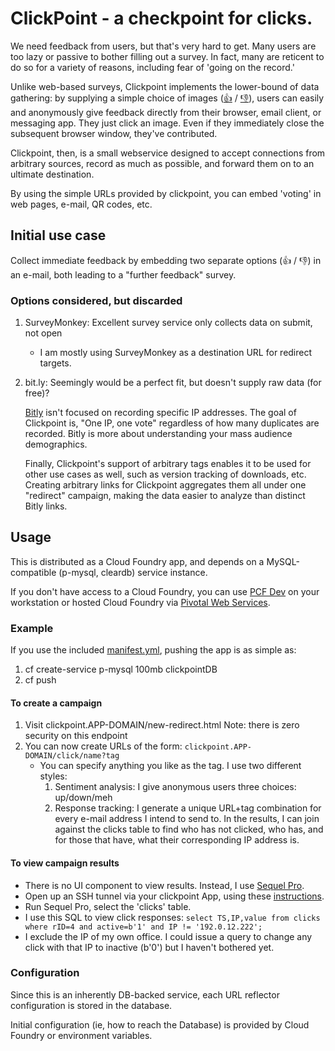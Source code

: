 # ClickPoint - a checkpoint for clicks.

We need feedback from users, but that's very hard to get. Many users are too lazy or passive to bother filling out a survey. In fact, many are reticent to do so for a variety of reasons, including fear of 'going on the record.'

Unlike web-based surveys, Clickpoint implements the lower-bound of data gathering: by supplying a simple choice of images ([:thumbsup:](http://clickpoint.cfapps.io/click/clickpoint-readme?thumbsup) / [:thumbsdown:](http://clickpoint.cfapps.io/click/clickpoint-readme?thumbsdown)), users can easily and anonymously give feedback directly from their browser, email client, or messaging app. They just click an image. Even if they immediately close the subsequent browser window, they've contributed.

Clickpoint, then, is a small webservice designed to accept connections from arbitrary sources, record as much as possible, and forward them on to an ultimate destination.

By using the simple URLs provided by clickpoint, you can embed 'voting' in web pages, e-mail, QR codes, etc.


## Initial use case
   Collect immediate feedback by embedding two separate options (:thumbsup: / :thumbsdown:) in an e-mail, both leading to a "further feedback" survey.

### Options considered, but discarded
   1. SurveyMonkey: Excellent survey service only collects data on submit, not open
      - I am mostly using SurveyMonkey as a destination URL for redirect targets.
   1. bit.ly: Seemingly would be a perfect fit, but doesn't supply raw data (for free)?
   
      [Bitly](http://bit.ly/) isn't focused on recording specific IP addresses. The goal of Clickpoint is, "One IP, one vote" regardless of how many duplicates are recorded. Bitly is more about understanding your mass audience demographics.

      Finally, Clickpoint's support of arbitrary tags enables it to be used for other use cases as well, such as version tracking of downloads, etc. Creating arbitrary links for Clickpoint aggregates them all under one "redirect" campaign, making the data easier to analyze than distinct Bitly links.

## Usage

   This is distributed as a Cloud Foundry app, and depends on a MySQL-compatible (p-mysql, cleardb) service instance.

   If you don't have access to a Cloud Foundry, you can use [PCF Dev](https://pivotal.io/pcf-dev) on your workstation or hosted Cloud Foundry via [Pivotal Web Services](http://run.pivotal.io/).

### Example

If you use the included [manifest.yml](manifest.yml), pushing the app is as simple as:

   1. cf create-service p-mysql 100mb clickpointDB
   1. cf push

#### To create a campaign
   1. Visit clickpoint.APP-DOMAIN/new-redirect.html
      Note: there is zero security on this endpoint
   1. You can now create URLs of the form: `clickpoint.APP-DOMAIN/click/name?tag`
      - You can specify anything you like as the tag. I use two different styles:
         1. Sentiment analysis: I give anonymous users three choices: up/down/meh
         1. Response tracking: I generate a unique URL+tag combination for every e-mail address I intend to send to. In the results, I can join against the clicks table to find who has not clicked, who has, and for those that have, what their corresponding IP address is.

#### To view campaign results
   - There is no UI component to view results. Instead, I use [Sequel Pro](http://www.sequelpro.com/).
   - Open up an SSH tunnel via your clickpoint App, using these [instructions](https://docs.cloudfoundry.org/devguide/deploy-apps/ssh-services.html).
   - Run Sequel Pro, select the 'clicks' table.
   - I use this SQL to view click responses:
      `select TS,IP,value from clicks where rID=4 and active=b'1' and IP != '192.0.12.222';`
   - I exclude the IP of my own office. I could issue a query to change any click with that IP to inactive (b'0') but I haven't bothered yet.

### Configuration

Since this is an inherently DB-backed service, each URL reflector configuration is stored in the database.

Initial configuration (ie, how to reach the Database) is provided by Cloud Foundry or environment variables.
